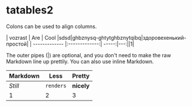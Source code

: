 tatables2
=========
Colons can be used to align columns.

| vozrast        | Are           | Cool  |sdsd|ghbznysq-ghtytghbznytqibq|здоровехенький-простой|
| ------------- |:-------------:| -----:|---:||1|

The outer pipes (|) are optional, and you don't need to make the raw Markdown line up prettily. You can also use inline Markdown.

Markdown | Less | Pretty
--- | --- | ---
*Still* | `renders` | **nicely**
1 | 2 | 3
